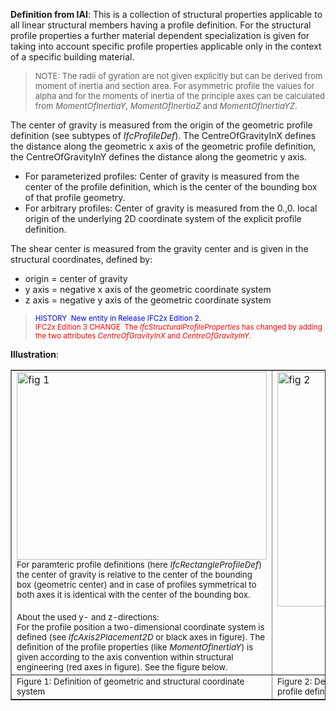 ﻿**Definition
from IAI**: This is a collection of structural properties applicable to all linear structural members having a profile definition. For the structural profile properties a further material dependent specialization is given for taking into account specific profile properties applicable only in the context of a specific building material.

> <font size="-1">NOTE: The radii of gyration are
not given
explicitly but can be derived from moment of inertia and section area.
For asymmetric profile the values for alpha and for the moments of
inertia of the principle axes can be calculated from <i>MomentOfInertiaY</i>,
  <i>MomentOfInertiaZ</i>
and <i>MomentOfInertiaYZ</i>.</font>
> 


The center of gravity is measured from the origin of the geometric profile definition (see subtypes of _IfcProfileDef_). The CentreOfGravityInX defines the distance along the geometric x axis of the geometric profile definition, the CentreOfGravityInY defines the distance along the geometric y axis.

* For parameterized profiles: Center of gravity is measured from the center of the profile definition, which is the center of the bounding box of that profile geometry.    
* For arbitrary profiles: Center of gravity is measured from the 0.,0. local origin of the underlying 2D coordinate system of the explicit profile definition.


The shear center is measured from the gravity center and is given in
the structural coordinates, defined by:  
* origin = center of gravity
* y axis = negative x axis of the geometric coordinate system
* z axis = negative y axis of the geometric coordinate system

> <small><font color="#0000ff">HISTORY&nbsp;
New entity
in Release IFC2x Edition 2.
  </font><br>
  <font color="#ff0000">IFC2x
Edition 3 CHANGE&nbsp; The <i>IfcStructuralProfileProperties</i>
has changed by adding the two attributes <i>CentreOfGravityInX</i>
and <i>CentreOfGravityInY</i>.</font></small>

**Illustration**:

<table border="1" cellpadding="2" cellspacing="2" width="860">
  <tbody>
    <tr>
      <td valign="top" width="405"><img alt="fig 1" src="figures/ifcstructuralprofileproperties_fig1.gif" height="300" width="400"><br>
      <small>For paramteric
profile definitions (here <i>IfcRectangleProfileDef</i>)
the center of gravity is relative to the center of the bounding box
(geometric center) and in case of profiles symmetrical to both axes it
is identical with the center of the bounding box.</small><br>
      <br>
      <small>About
the used y- and z-directions:<br>
For the profile position a two-dimensional coordinate system is defined
(see <i>IfcAxis2Placement2D</i>
or black axes in figure). The definition of the profile properties
(like <i>MomentOfInertiaY</i>)
is given according to the axis convention within structural engineering
(red axes in figure). See the figure below.</small><br>
      </td>
      <td valign="top" width="455"><img alt="fig 2" src="figures/ifcstructuralprofileproperties_fig2.gif" height="375" width="450"><br>
      </td>
    </tr>
    <tr>
      <td valign="top" width="405"><small>Figure
1: Definition of geometric and
structural coordinate
system</small></td>
      <td valign="top"><small>Figure
2: Definition of center of gravity and shear
center
for arbitrary profile definitions.</small></td>
    </tr>
  </tbody>
</table>
